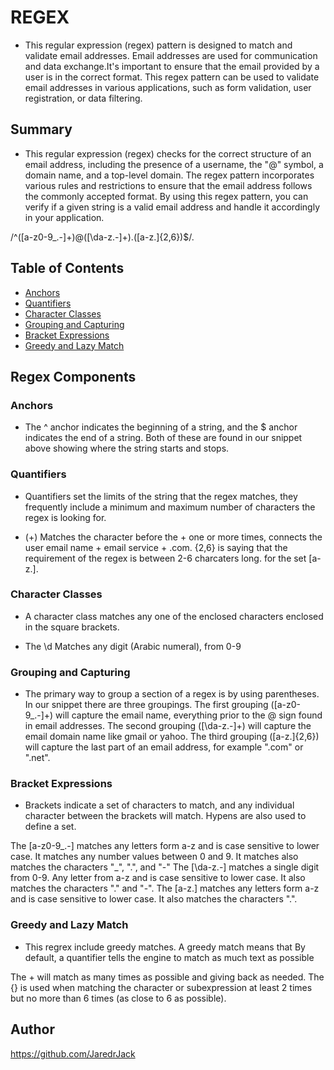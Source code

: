# REGEX

- This regular expression (regex) pattern is designed to match and validate email addresses. Email addresses are used for communication and data exchange.It's important to ensure that the email provided by a user is in the correct format. This regex pattern can be used to validate email addresses in various applications, such as form validation, user registration, or data filtering.



## Summary

- This regular expression (regex)  checks for the correct structure of an email address, including the presence of a username, the "@" symbol, a domain name, and a top-level domain. The regex pattern incorporates various rules and restrictions to ensure that the email address follows the commonly accepted format. By using this regex pattern, you can verify if a given string is a valid email address and handle it accordingly in your application.

/^([a-z0-9_.-]+)@([\da-z.-]+).([a-z.]{2,6})$/.

## Table of Contents

- [Anchors](#anchors)
- [Quantifiers](#quantifiers)
- [Character Classes](#character-classes)
- [Grouping and Capturing](#grouping-and-capturing)
- [Bracket Expressions](#bracket-expressions)
- [Greedy and Lazy Match](#greedy-and-lazy-match)



## Regex Components

### Anchors
- The ^ anchor indicates the beginning of a string, and the $ anchor indicates the end of a string. Both of these are found in our snippet above showing where the string starts and stops.

### Quantifiers
- Quantifiers set the limits of the string that the regex matches, they frequently include a minimum and maximum number of characters the regex is looking for.

- (+) Matches the character before the + one or more times, connects the user email name + email service + .com. {2,6} is saying that the requirement of the regex is between 2-6 charcaters long. for the set [a-z.].

### Character Classes
- A character class matches any one of the enclosed characters enclosed in the square brackets.

- The \d Matches any digit (Arabic numeral), from 0-9

### Grouping and Capturing
- The primary way to group a section of a regex is by using parentheses. In our snippet there are three groupings. The first grouping ([a-z0-9_\.-]+) will capture the email name, everything prior to the @ sign found in email addresses. The second grouping ([\da-z\.-]+) will capture the email domain name like gmail or yahoo. The third grouping ([a-z\.]{2,6}) will capture the last part of an email address, for example ".com" or ".net".

### Bracket Expressions
- Brackets indicate a set of characters to match, and any individual character between the brackets will match. Hypens are also used to define a set.

The [a-z0-9_.-] matches any letters form a-z and is case sensitive to lower case. It matches any number values between 0 and 9. It matches also matches the characters "_", ".", and "-" The [\da-z.-] matches a single digit from 0-9. Any letter from a-z and is case sensitive to lower case. It also matches the characters "." and "-". The [a-z.] matches any letters form a-z and is case sensitive to lower case. It also matches the characters ".".
### Greedy and Lazy Match
- This regrex include greedy matches. A greedy match means that By default, a quantifier tells the engine to match as much text as possible

The + will match as many times as possible and giving back as needed. The {} is used when matching the character or subexpression at least 2 times but no more than 6 times (as close to 6 as possible).
## Author

https://github.com/JaredrJack
